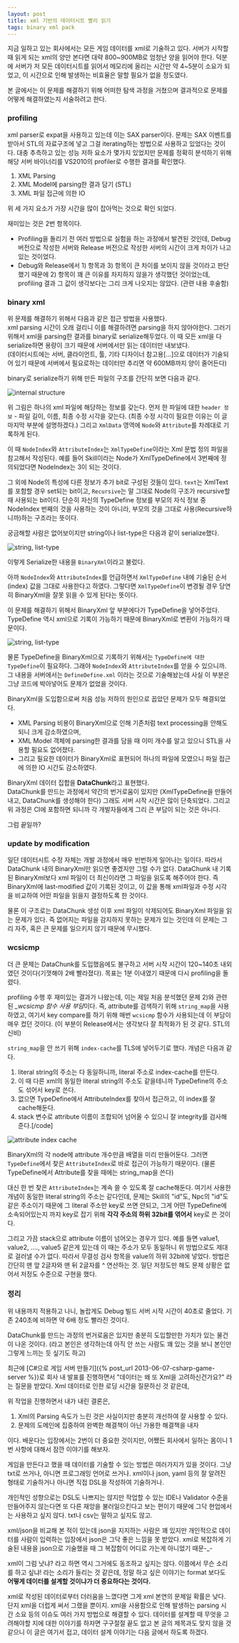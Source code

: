 ```yaml
---
layout: post
title: xml 기반의 데이터시트 빨리 읽기
tags: binary xml pack
---
```


지금 일하고 있는 회사에서는 모든 게임 데이터를 xml로 기술하고 있다. 서버가 시작할 때 읽게 되는 xml의 양만 본다면 대략 800~900MB로 엄청난 양을 읽어야 한다. 덕분에 서버가 저 모든 데이터시트를 읽어서 메모리에 올리는 시간만 약 4~5분이 소요가 되었고, 이 시간으로 인해 발생하는 비효율은 말할 필요가 없을 정도였다.

본 글에서는 이 문제를 해결하기 위해 어떠한 탐색 과정을 거쳤으며 결과적으로 문제를 어떻게 해결하였는지 서술하려고 한다.

### profiling ###

xml parser로 expat을 사용하고 있는데 이는 SAX parser이다. 문제는 SAX 이벤트를 받아서 STL의 자료구조에 넣고 그걸 iterating하는 방법으로 사용하고 있었다는 것이다. 대충 추측하고 있는 성능 저하 요소가 몇가지 있었지만 문제를 정확히 분석하기 위해 해당 서버 바이너리를 VS2010의 profiler로 수행한 결과를 확인했다.

1. XML Parsing
2. XML Model에 parsing한 결과 담기 (STL)
3. XML 파일 접근에 의한 IO

위 세 가지 요소가 가장 시간을 많이 잡아먹는 것으로 확인 되었다.

재미있는 것은 2번 항목이다.

* Profiling을 돌리기 전 여러 방법으로 실험을 하는 과정에서 발견된 것인데, Debug 버전으로 작성한 서버와 Release 버전으로 작성한 서버의 시간이 크게 차이가 나고 있는 것이었다.
* Debug와 Release에서 1) 항목과 3) 항목이 큰 차이를 보이지 않을 것이라고 판단했기 때문에 2) 항목이 꽤 큰 이유를 차지하지 않을가 생각했던 것이었는데, profiling 결과 그 값이 생각보다는 그리 크게 나오지는 않았다. (관련 내용 후술함)

### binary xml ###

위 문제를 해결하기 위해서 다음과 같은 접근 방법을 사용했다.  
xml parsing 시간이 오래 걸리니 이를 해결하려면 parsing을 하지 않아야한다. 그러기 위해서 xml을 parsing한 결과를 binary로 serialize해두었다. 이 때 모든 xml을 다 serialize하면 용량이 크기 때문에 서버에서만 읽는 데이터만 내보냈다.  
(데이터시트에는 서버, 클라이언트, 툴, 기타 디자이너 참고용[...]으로 데이터가 기술되어 있기 때문에 서버에서 필요로하는 데이터만 추리면 약 600MB까지 양이 줄어든다)

binary로 serialize하기 위해 만든 파일의 구조를 간단히 보면 다음과 같다.

![internal structure]({{site.url}}/images/binary_xml_each.png)

위 그림은 하나의 xml 파일에 해당하는 정보를 갖는다. 먼저 한 파일에 대한 `header 정보` - 파일 길이, 이름, 최종 수정 시각을 갖는다. (최종 수정 시각이 필요한 이유는 이 글 마지막 부분에 설명하겠다.) 그리고 `XmlData` 영역에 `Node`와 `Attribute`를 차례대로 기록하게 된다.

이 때 `NodeIndex`와 `AttributeIndex`는 `XmlTypeDefine`이라는 Xml 문법 정의 파일을 참고해서 작성된다. 예를 들어 Skill이라는 Node가 XmlTypeDefine에서 3번째에 정의되었다면 NodeIndex는 3이 되는 것이다.

그 외에 Node의 특성에 다른 정보가 추가 bit로 구성된 것들이 있다. `text`는 XmlText를 포함할 경우 set되는 bit이고, `Recursive`는 말 그대로 Node의 구조가 recursive할 때 사용되는 bit이다. 단순히 자신의 TypeDefine 정보를 부모의 자식 정보 중 NodeIndex 번째의 것을 사용하는 것이 아니라, 부모의 것을 그대로 사용(Recursive하니까)하는 구조라는 뜻이다.

궁금해할 사람은 없어보이지만 string이나 list-type은 다음과 같이 serialize했다.

![string, list-type]({{site.url}}/images/binary_xml_string_list_type.png)

이렇게 Serialize한 내용을 `BinaryXml`이라고 불렀다.

아까 `NodeIndex`와 `AttributeIndex`를 언급하면서 `XmlTypeDefine` 내에 기술된 순서(index) 값을 그대로 사용한다고 하였다. 그렇다면 `XmlTypeDefine`이 변경될 경우 당연히 BinaryXml을 잘못 읽을 수 있게 된다는 뜻이다.

이 문제를 해결하기 위해서 BinaryXml 앞 부분에다가 TypeDefine을 넣어주었다. TypeDefine 역시 xml으로 기록이 가능하기 때문에 BinaryXml로 변환이 가능하기 때문이다.

![string, list-type]({{site.url}}/images/binary_xml_whole_file.png)

물론 TypeDefine을 BinaryXml으로 기록하기 위해서는 `TypeDefine에 대한 TypeDefine`이 필요하다. 그래야 `NodeIndex`와 `AttributeIndex`를 얻을 수 있으니까. 그 내용을 서버에서는 `DefineDefine.xml` 이라는 것으로 기술해놨는데 사실 이 부분은 그냥 코드에 박아넣어도 문제가 없었을 것이다.

BinaryXml을 도입함으로써 처음 성능 저하의 원인으로 꼽았던 문제가 모두 해결되었다.
* XML Parsing 비용이 BinaryXml으로 인해 기존처럼 text processing을 안해도 되니 크게 감소하였으며,
* XML Model 객체에 parsing한 결과를 담을 때 이미 개수를 알고 있으니 STL을 사용할 필요도 없어졌다.
* 그리고 필요한 데이터가 BinaryXml로 표현되어 하나의 파일에 모였으니 파일 접근에 의한 IO 시간도 감소하였다.

BinaryXml 데이터 집합을 **DataChunk**라고 표현했다.  
DataChunk를 만드는 과정에서 약간의 번거로움이 있지만 (XmlTypeDefine을 만들어내고, DataChunk를 생성해야 한다) 그래도 서버 시작 시간은 많이 단축되었다. 그리고 위 과정은 CI에 포함하면 되니까 각 개발자들에게 그리 큰 부담이 되는 것은 아니다.

그럼 끝일까?

### update by modification ###

일단 데이터시트 수정 자체는 개발 과정에서 매우 빈번하게 일어나는 일이다. 따라서 DataChunk 내의 BinaryXml만 읽으면 좋겠지만 그럴 수가 없다. DataChunk 내 기록된 BinaryXml보다 xml 파일이 더 최신이라면 그 파일을 읽도록 해주어야 한다. 즉 BinaryXml에 last-modified 값이 기록된 것이고, 이 값을 통해 xml파일과 수정 시각을 비교하여 어떤 파일을 읽을지 결정하도록 한 것이다.

물론 이 구조로는 DataChunk 생성 이후 xml 파일이 삭제되어도 BinaryXml 파일을 읽는 문제가 있다. 즉 없어지는 파일을 감지하지 못하는 문제가 있는 것인데 이 문제는 그리 자주, 혹은 큰 문제를 일으키지 않기 때문에 무시했다.

### wcsicmp ###

더 큰 문제는 DataChunk를 도입했음에도 불구하고 서버 시작 시간이 120~140초 내외였던 것이다(기껏해야 2배 빨라졌다). 목표는 1분 이내였기 때문에 다시 profiling을 돌렸다.

profiling 수행 후 재미있는 결과가 나왔는데, 이는 제일 처음 분석했던 문제 2)와 관련된 *_wcsicmp 함수 사용 부담*이다. 즉, attribute를 검색하기 위해 `string_map`을 사용하였고, 여기서 key compare를 하기 위해 매번 `wcsicmp` 함수가 사용되는데 이 부담이 매우 컸던 것이다. (이 부분이 Release에서는 생각보다 잘 최적화가 된 것 같다. STL의 신비)

`string_map`을 안 쓰기 위해 `index-cache`를 TLS에 넣어두기로 했다. 개념은 다음과 같다.

1. literal string의 주소는 다 동일하니까, literal 주소로 index-cache를 만든다.
2. 이 때 다른 xml의 동일한 literal string의 주소도 같을테니까 TypeDefine의 주소도 섞어서 key로 쓴다.
3. 없으면 TypeDefine에서 AttributeIndex를 찾아서 접근하고, 이 index를 잘 cache해둔다.
4. stack 변수로 attribute 이름이 조합되어 넘어올 수 있으니 잘 integrity를 검사해준다.[/code]

![attribute index cache]({{site.url}}/images/binary_xml_attribute_index_cache.png)

BinaryXml의 각 node에 attribute 개수만큼 배열을 미리 만들어둔다. 그러면 `TypeDefine`에서 찾은 `AttributeIndex`로 바로 접근이 가능하기 때문이다. (물론 TypeDefine에서 Attribute를 찾을 때에는 string_map을 쓴다)

대신 한 번 찾은 `AttributeIndex`는 계속 쓸 수 있도록 잘 cache해둔다. 여기서 사용한 개념이 동일한 literal string의 주소는 같다인데, 문제는 Skill의 "id"도, Npc의 "id"도 같은 주소이기 때문에 그 literal 주소만 key로 쓰면 안되고, 그게 어떤 TypeDefine에 소속되어있는지 까지 key로 잡기 위해 **각각 주소의 하위 32bit를 엮어서** key로 쓴 것이다.

그리고 가끔 stack으로 attribute 이름이 넘어오는 경우가 있다. 예를 들면 value1, value2, ...., value5 같은게 있는데 이 때는 주소가 모두 동일하니 위 방법으로도 제대로 걸러낼 수가 없다. 따라서 무결성 검사 항목을 value의 하위 32bit에 넣었다. 방법은 간단히 맨 앞 2글자와 맨 뒤 2글자를 ^ 연산하는 것. 일단 저정도만 해도 문제 상황은 없어서 저정도 수준으로 구현을 했다.

### 정리 ###

위 내용까지 적용하고 나니, 놀랍게도 Debug 빌드 서버 시작 시간이 40초로 줄었다. 기존 240초에 비하면 약 6배 정도 빨라진 것이다.

DataChunk를 만드는 과정의 번거로움은 있지만 충분히 도입할만한 가치가 있는 물건이 나온 것이다. (라고 본인은 생각하는데 아직 안 쓰는 사람도 꽤 있는 것을 보니 본인만 그렇게 느끼는 듯 싶기도 하고)

최근에 [C#으로 게임 서버 만들기]({% post_url 2013-06-07-csharp-game-server %})로 회사 내 발표를 진행하면서 "데이터는 왜 또 Xml을 고려하신건가요?" 라는 질문을 받았다. Xml 데이터로 인한 로딩 시간을 질문하신 것 같은데,

위 작업을 진행하면서 내가 내린 결론은,

1. Xml의 Parsing 속도가 느린 것은 사실이지만 충분히 개선하여 잘 사용할 수 있다.
2. 문제의 도메인에 집중하여 완벽한 해결책이 아닌 가용한 해결책을 내자

이다.
배운다는 입장에서는 2번이 더 중요한 것이지만, 어쨌든 회사에서 일하는 몸이니 1번 사항에 대해서 잠깐 이야기를 해보자.

게임을 만든다고 했을 때 데이터를 기술할 수 있는 방법은 여러가지가 있을 것이다.
그냥 txt로 쓰거나, 아니면 프로그래밍 언어로 쓰거나. xml이나 json, yaml 등의 잘 알려진 형태로 기술하거나 아니면 직접 DSL을 작성하여 기술하거나.

개인적인 성향으로는 DSL도 나쁘지는 않지만 작업할 수 있는 IDE나 Validator 수준을 만들어주지 않는다면 또 다른 재앙을 불러일으킨다고 보는 편이기 때문에 그닥 현업에서는 사용하고 싶지 않다. txt나 csv는 말하고 싶지도 않고.

xml/json을 비교해 본 적이 있는데 json을 지지하는 사람은 꽤 있지만 개인적으로 데이터를 사람이 입력하는 입장에서 json은 그닥 좋은 느낌을 못 받았다. xml로 복잡하게 기술된 내용을 json으로 기술했을 때 그 복잡함이 어디로 가는게 아니었기 때문-_-

xml이 그럼 낫냐? 라고 하면 역시 그거에도 동조하고 싶지는 않다. 이쯤에서 무슨 소리를 하고 싶냐! 라는 소리가 들리는 것 같은데, 정말 하고 싶은 이야기는 format 보다도 <strong>어떻게 데이터를 설계할 것이냐가 더 중요하다는 것이다.</strong>

xml로 작성된 데이터로부터 더러움을 느꼈다면 그게 xml 본연의 문제일 확률은 낮다. 단지 xml을 더럽게 써서 그랬을 뿐이지. xml을 사용함으로 인해 발생하는 parsing 시간 소요 등의 이슈도 여러 가지 방법으로 해결할 수 있다. 데이터를 설계할 때 무엇을 고려해야할 지에 대한 이야기를 하자면 구구절절 끝도 없고 본 글의 제목과도 맞지 않을 것 같으니 이 글은 여기서 접고, 데이터 설계 이야기는 다음 글에서 하도록 하겠다.

